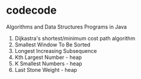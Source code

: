 # codecode
Algorithms and Data Structures Programs in Java
1. Dijkastra's shortest/minimum cost path algorithm
2. Smallest Window To Be Sorted
3. Longest Increasing Subsequence
4. Kth Largest Number - heap
5. K Smallest Numbers - heap
7. Last Stone Weight - heap
